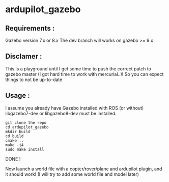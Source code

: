 # ardupilot_gazebo

## Requirements :
Gazebo version 7.x or 8.x
The dev branch will works on gazebo >= 9.x

## Disclamer : 
This is a playground until I get some time to push the correct patch to gazebo master (I got hard time to work with mercurial..)!
So you can expect things to not be up-to-date 

## Usage :
I assume you already have Gazebo installed with ROS (or without)
libgazebo7-dev or libgazebo8-dev must be installed.

````
git clone the repo
cd ardupilot_gazebo
mkdir build
cd build
cmake ..
make -j4
sudo make install
````
DONE !

Now launch a world file with a copter/rover/plane and ardupilot plugin, and it should work! 
(I will try to add some world file and model later)
